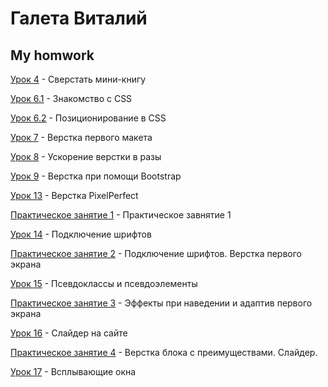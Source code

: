 

# Галета Виталий
## My homwork

[Урок 4](https://galetavv.github.io/Lesson_4/index.html "My homwork lesson 4") - Сверстать мини-книгу

[Урок 6.1](https://galetavv.github.io/Lesson_6_1/index.html "My homwork lesson 6.1") - Знакомство с CSS

[Урок 6.2](https://galetavv.github.io/Lesson_6_2/index.html "My homwork lesson 6.2") - Позиционирование в CSS

[Урок 7](https://galetavv.github.io/Lesson_7/index.html "My homwork lesson 7") - Верстка первого макета

[Урок 8](https://galetavv.github.io/Lesson_8/index.html "My homwork lesson 8") - Ускорение верстки в разы

[Урок 9](https://galetavv.github.io/Lesson_9/index.html "My homwork lesson 9") - Верстка при помощи Bootstrap

[Урок 13](https://galetavv.github.io/lesson_13/scr/index.html "My homwork lesson 13") - Верстка PixelPerfect

[Практическое занятие 1](https://galetavv.github.io/practic_1/index.html "My homwork practic 1") - Практическое завнятие 1

[Урок 14](https://galetavv.github.io/lesson_14/index.html "My homwork lesson 14") - Подключение шрифтов

[Практическое занятие 2](https://galetavv.github.io/lesson_15/index.html "My homwork practic 2") - Подключение шрифтов. Верстка первого экрана

[Урок 15](https://galetavv.github.io/lesson_15_1/index.html "My homwork lesson 15.1") - Псевдоклассы и псевдоэлементы

[Практическое занятие 3](https://galetavv.github.io/practic_3/index.html "My homwork practic 3") - Эффекты при наведении и адаптив первого экрана

[Урок 16](https://galetavv.github.io/lesson_16/index.html "My homwork lesson 16") - Слайдер на сайте

[Практическое занятие 4](https://galetavv.github.io/practic_4/index.html "My homwork practic 4") - Верстка блока с преимуществами. Слайдер.

[Урок 17](https://galetavv.github.io/lesson_17/index.html "My homwork lesson 17") - Всплывающие окна
